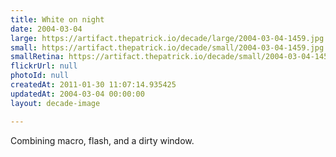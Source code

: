```yaml
---
title: White on night
date: 2004-03-04
large: https://artifact.thepatrick.io/decade/large/2004-03-04-1459.jpg
small: https://artifact.thepatrick.io/decade/small/2004-03-04-1459.jpg
smallRetina: https://artifact.thepatrick.io/decade/small/2004-03-04-1459@2x.jpg
flickrUrl: null
photoId: null
createdAt: 2011-01-30 11:07:14.935425
updatedAt: 2004-03-04 00:00:00
layout: decade-image

---
```

Combining macro, flash, and a dirty window.
